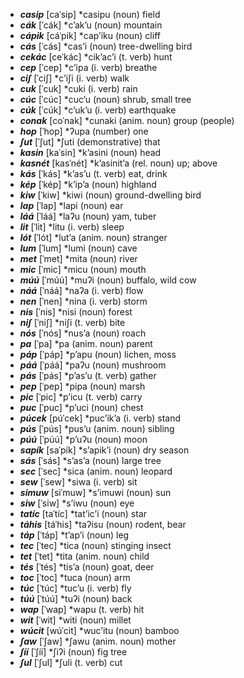 -	***casip***	\[caˈsip\]	\*casipu	(noun)	field
-	***cák***	\[ˈcák\]	\*cʼakʼu	(noun)	mountain
-	***cápik***	\[cáˈpik\]	\*capʼiku	(noun)	cliff
-	***cás***	\[ˈcás\]	\*casʼi	(noun)	tree-dwelling bird
-	***cekác***	\[ceˈkác\]	\*cikʼacʼi	(t. verb)	hunt
-	***cep***	\[ˈcep\]	\*cʼipa	(i. verb)	breathe
-	***ciʃ***	\[ˈciʃ\]	\*cʼiʃi	(i. verb)	walk
-	***cuk***	\[ˈcuk\]	\*cuki	(i. verb)	rain
-	***cúc***	\[ˈcúc\]	\*cucʼu	(noun)	shrub, small tree
-	***cúk***	\[ˈcúk\]	\*cʼukʼu	(i. verb)	earthquake
-	***conak***	\[coˈnak\]	\*cunaki	(anim. noun)	group (people)
-	***hop***	\[ˈhop\]	\*ʔupa	(number)	one
-	***ʃut***	\[ˈʃut\]	\*ʃuti	(demonstrative)	that
-	***kasin***	\[kaˈsin\]	\*kʼasini	(noun)	head
-	***kasnét***	\[kasˈnét\]	\*kʼasinitʼa	(rel. noun)	up; above
-	***kás***	\[ˈkás\]	\*kʼasʼu	(t. verb)	eat, drink
-	***kép***	\[ˈkép\]	\*kʼipʼa	(noun)	highland
-	***kiw***	\[ˈkiw\]	\*kiwi	(noun)	ground-dwelling bird
-	***lap***	\[ˈlap\]	\*lapi	(noun)	ear
-	***láá***	\[ˈláá\]	\*laʔu	(noun)	yam, tuber
-	***lit***	\[ˈlit\]	\*litu	(i. verb)	sleep
-	***lót***	\[ˈlót\]	\*lutʼa	(anim. noun)	stranger
-	***lum***	\[ˈlum\]	\*lumi	(noun)	cave
-	***met***	\[ˈmet\]	\*mita	(noun)	river
-	***mic***	\[ˈmic\]	\*micu	(noun)	mouth
-	***múú***	\[ˈmúú\]	\*muʔi	(noun)	buffalo, wild cow
-	***náá***	\[ˈnáá\]	\*naʔa	(i. verb)	flow
-	***nen***	\[ˈnen\]	\*nina	(i. verb)	storm
-	***nis***	\[ˈnis\]	\*nisi	(noun)	forest
-	***niʃ***	\[ˈniʃ\]	\*niʃi	(t. verb)	bite
-	***nós***	\[ˈnós\]	\*nusʼa	(noun)	roach
-	***pa***	\[ˈpa\]	\*pa	(anim. noun)	parent
-	***páp***	\[ˈpáp\]	\*pʼapu	(noun)	lichen, moss
-	***páá***	\[ˈpáá\]	\*paʔu	(noun)	mushroom
-	***pás***	\[ˈpás\]	\*pʼasʼu	(t. verb)	gather
-	***pep***	\[ˈpep\]	\*pipa	(noun)	marsh
-	***pic***	\[ˈpic\]	\*pʼicu	(t. verb)	carry
-	***puc***	\[ˈpuc\]	\*pʼuci	(noun)	chest
-	***púcek***	\[púˈcek\]	\*pucʼikʼa	(i. verb)	stand
-	***pús***	\[ˈpús\]	\*pusʼu	(anim. noun)	sibling
-	***púú***	\[ˈpúú\]	\*pʼuʔu	(noun)	moon
-	***sapík***	\[saˈpík\]	\*sʼapikʼi	(noun)	dry season
-	***sás***	\[ˈsás\]	\*sʼasʼa	(noun)	large tree
-	***sec***	\[ˈsec\]	\*sica	(anim. noun)	leopard
-	***sew***	\[ˈsew\]	\*siwa	(i. verb)	sit
-	***simuw***	\[siˈmuw\]	\*sʼimuwi	(noun)	sun
-	***siw***	\[ˈsiw\]	\*sʼiwu	(noun)	eye
-	***tatíc***	\[taˈtíc\]	\*tatʼicʼi	(noun)	star
-	***táhis***	\[táˈhis\]	\*taʔisu	(noun)	rodent, bear
-	***táp***	\[ˈtáp\]	\*tʼapʼi	(noun)	leg
-	***tec***	\[ˈtec\]	\*tica	(noun)	stinging insect
-	***tet***	\[ˈtet\]	\*tita	(anim. noun)	child
-	***tés***	\[ˈtés\]	\*tisʼa	(noun)	goat, deer
-	***toc***	\[ˈtoc\]	\*tuca	(noun)	arm
-	***túc***	\[ˈtúc\]	\*tucʼu	(i. verb)	fly
-	***túú***	\[ˈtúú\]	\*tuʔi	(noun)	back
-	***wap***	\[ˈwap\]	\*wapu	(t. verb)	hit
-	***wit***	\[ˈwit\]	\*witi	(noun)	millet
-	***wúcit***	\[wúˈcit\]	\*wucʼitu	(noun)	bamboo
-	***ʃaw***	\[ˈʃaw\]	\*ʃawu	(anim. noun)	mother
-	***ʃíí***	\[ˈʃíí\]	\*ʃiʔi	(noun)	fig tree
-	***ʃul***	\[ˈʃul\]	\*ʃuli	(t. verb)	cut
